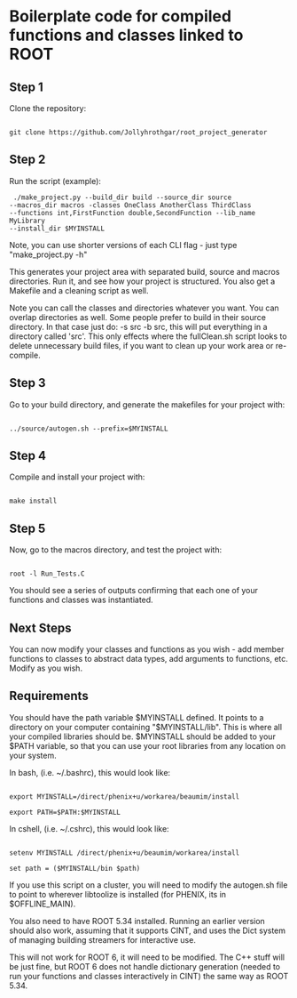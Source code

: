 # Boilerplate code for compiled functions and classes linked to ROOT

## Step 1

Clone the repository:

<code>
git clone https://github.com/Jollyhrothgar/root_project_generator
</code>

## Step 2

Run the script (example):

<code> ./make_project.py --build_dir build --source_dir source --macros_dir
macros -classes OneClass AnotherClass ThirdClass --functions int,FirstFunction
double,SecondFunction --lib_name MyLibrary --install_dir $MYINSTALL</code>

Note, you can use shorter versions of each CLI flag - just type "make_project.py
-h"

This generates your project area with separated build, source and macros
directories. Run it, and see how your project is structured. You also get a
Makefile and a cleaning script as well. 

Note you can call the classes and directories whatever you want. You can
overlap directories as well. Some people prefer to build in their source
directory. In that case just do: -s src -b src, this will put everything in a
directory called 'src'. This only effects where the fullClean.sh script looks
to delete unnecessary build files, if you want to clean up your work area or
re-compile.

## Step 3 

Go to your build directory, and generate the makefiles for your project with:

<code>
../source/autogen.sh --prefix=$MYINSTALL
</code>

## Step 4
Compile and install your project with:

<code>
make install
</code>

## Step 5
Now, go to the macros directory, and test the project with:

<code>
root -l Run_Tests.C
</code>

You should see a series of outputs confirming that each one of your functions
and classes was instantiated.

## Next Steps

You can now modify your classes and functions as you wish - add member functions
to classes to abstract data types, add arguments to functions, etc. Modify as you wish.

## Requirements

You should have the path variable $MYINSTALL defined. It points to a directory
on your computer containing "$MYINSTALL/lib". This is where all your compiled
libraries should be. $MYINSTALL should be added to your $PATH variable, so that
you can use your root libraries from any location on your system.

In bash, (i.e. ~/.bashrc), this would look like:

<code>
export MYINSTALL=/direct/phenix+u/workarea/beaumim/install
</code>
<code>
export PATH=$PATH:$MYINSTALL
</code>

In cshell, (i.e. ~/.cshrc), this would look like:

<code>
setenv MYINSTALL /direct/phenix+u/beaumim/workarea/install
</code>
<code>
set path = ($MYINSTALL/bin $path)
</code>

If you use this script on a cluster, you will need to modify the autogen.sh file
to point to wherever libtoolize is installed (for PHENIX, its in $OFFLINE_MAIN).

You also need to have ROOT 5.34 installed. Running an earlier version should
also work, assuming that it supports CINT, and uses the Dict system of managing
building streamers for interactive use.

This will not work for ROOT 6, it will need to be modified. The C++ stuff will
be just fine, but ROOT 6 does not handle dictionary generation (needed to run
your functions and classes interactively in CINT) the same way as ROOT 5.34.
